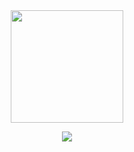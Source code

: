 <div align="center">
        <img height="180em" src="https://github-readme-stats.vercel.app/api/top-langs/?username=nonluck&layout=compact&langs_count=7&theme=onedark" />
<p align="center"><img align="center" src="https://komarev.com/ghpvc/?username=nonluck" /></p>
